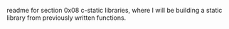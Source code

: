 readme for section 0x08 c-static libraries, where I will be building a static library from previously written functions.